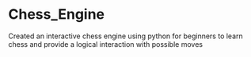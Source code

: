 # Chess_Engine
Created an interactive chess engine using python for beginners to learn chess and provide a logical interaction with possible moves 
